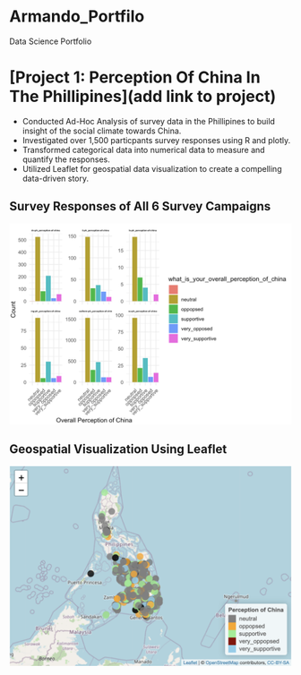 # Armando_Portfilo
Data Science Portfolio

# [Project 1: Perception Of China In The Phillipines](add link to project) 
* Conducted Ad-Hoc Analysis of survey data in the Phillipines to build insight of the social climate towards China.
* Investigated over 1,500 particpants survey responses using R and plotly. 
* Transformed categorical data into numerical data to measure and quantify the responses. 
* Utilized Leaflet for geospatial data visualization to create a compelling data-driven story.

## Survey Responses of All 6 Survey Campaigns 
![](images/survey_analysis.png)



## Geospatial Visualization Using Leaflet
![](images/phillipines.png)

